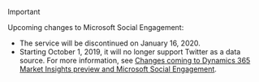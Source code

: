 > [!IMPORTANT]
> Upcoming changes to Microsoft Social Engagement:
> - The service will be discontinued on January 16, 2020.
> - Starting October 1, 2019, it will no longer support Twitter as a data source.
> For more information, see [Changes coming to Dynamics 365 Market Insights preview and Microsoft Social Engagement](../social-engagement/eol/overview.md).